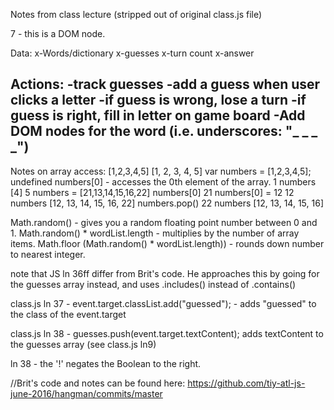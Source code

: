 Notes from class lecture (stripped out of original class.js file)

 <span id="turn-count">7</span>   - this is a DOM node.

Data:
x-Words/dictionary
x-guesses
x-turn count
x-answer

Actions:
-track guesses
-add a guess when user clicks a letter
-if guess is wrong, lose a turn
-if guess is right, fill in letter on game board
-Add DOM nodes for the word (i.e. underscores: "_ _ _ _")
-

Notes on array access:
[1,2,3,4,5]
[1, 2, 3, 4, 5]
var numbers = [1,2,3,4,5];
undefined
numbers[0]  - accesses the 0th element of the array.
1
numbers [4]
5
numbers = [21,13,14,15,16,22]
numbers[0]
21
numbers[0] = 12
12
numbers
[12, 13, 14, 15, 16, 22]
numbers.pop()
22
numbers
[12, 13, 14, 15, 16]


Math.random() - gives you a random floating point number between 0 and 1.
Math.random() * wordList.length - multiplies by the number of array items.
Math.floor (Math.random() * wordList.length)) - rounds down number to nearest integer.

note that JS ln 36ff differ from Brit's code. He approaches this by going for the guesses array instead, and uses .includes() instead of .contains()

class.js ln 37 - event.target.classList.add("guessed"); - adds "guessed" to the class of the event.target 

class.js ln 38 - guesses.push(event.target.textContent); adds textContent to the guesses array (see class.js ln9)

ln 38 - the '!' negates the Boolean to the right.

//Brit's code and notes can be found here: https://github.com/tiy-atl-js-june-2016/hangman/commits/master

